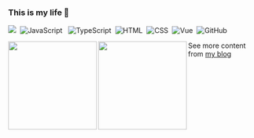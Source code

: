 ### This is my life 🥳 
![](https://visitor-badge.glitch.me/badge?page_id=https://www.sanghangning.cn)&nbsp;
![JavaScript](https://img.shields.io/badge/-JavaScript-e5cd0c?style=flat-square&logo=JavaScript&labelColor=f7df1e&logoColor=000)&nbsp;&nbsp;
![TypeScript](https://img.shields.io/badge/-TypeScript-F7F8FA?style=flat&logo=typescript)&nbsp;
![HTML](https://img.shields.io/badge/-HTML-F7F8FA?style=flat&logo=HTML5)&nbsp;
![CSS](https://img.shields.io/badge/-CSS-F7F8FA?style=flat&logo=CSS3&logoColor=1572B6)&nbsp;
![Vue](https://img.shields.io/badge/-Vue.js-29beb0?style=flat-square&logo=vue.js&labelColor=ffffff&color=4FC08D)&nbsp;
![GitHub](https://img.shields.io/badge/-GitHub-F7F8FA?style=flat&logo=github&logoColor=000000)&nbsp;

<p>
<img height="180em" src="https://github-readme-stats-eight-theta.vercel.app/api?username=wehuss&show_icons=true&include_all_commits=true&count_private=true&bg_color=F7F8FA&text_color=4E5969](https://github-readme-stats.vercel.app/api?username=ShnHz&show_icons=true&include_all_commits&count_private=true" align="left"/>
<img height="180em" src="https://github-readme-stats-eight-theta.vercel.app/api/top-langs/?username=ShnHz&layout=compact&langs_count=8&bg_color=F7F8FA&text_color=4E5969" align="left"/>
</p>
  
See more content from [my blog](https://www.sanghangning.cn)
